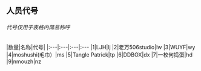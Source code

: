 
## 人员代号
###### 代号仅用于表格内简易称呼
|数量|名称|代号|
|:---|:---|:---|:---
|1|LJH|lj
|2|老万506studio|lw
|3|WUYF|wy
|4|moshushi(毛巾）|ms
|5|Tangle Patrick|tp
|6|DDBOX|dx
|7|一枚何捣蛋|hd
|9|nmouzh|nz
<!--stackedit_data:
eyJoaXN0b3J5IjpbLTE3NTcwMjA4ODNdfQ==
-->